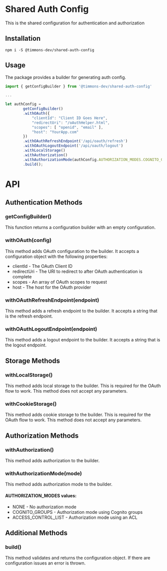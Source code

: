 # Shared Auth Config

This is the shared configuration for authentication and authorization

## Installation

`npm i -S @timmons-dev/shared-auth-config`

## Usage

The package provides a builder for generating auth config.

```javascript
import { getConfigBuilder } from '@timmons-dev/shared-auth-config'

...

let authConfig = 
        getConfigBuilder()
        .withOAuth({
            "clientId": "Client ID Goes Here",
            "redirectUri": "/oAuthHelper.html",
            "scopes": [ "openid", "email" ],
            "host": "YourApp.com"
        })
        .withOAuthRefreshEndpoint('/api/oauth/refresh')
        .withOAuthLogoutEndpoint('/api/oauth/logout')
        .withLocalStorage()
        .withAuthorization()
        .withAuthorizationMode(authConfig.AUTHORIZATION_MODES.COGNITO_GROUPS)
        .build();
```

# API

## Authentication Methods

### getConfigBuilder()

This function returns a configuration builder with an empty configuration.

### withOAuth(config)

This method adds OAuth configuration to the builder.  It accepts a configuration object with the following properties:

* clientId - The OAuth Client ID
* redirectUri - The URI to redirect to after OAuth authentication is complete
* scopes - An array of OAuth scopes to request
* host - The host for the OAuth provider

### withOAuthRefreshEndpoint(endpoint)

This method adds a refresh endpoint to the builder.  It accepts a string that is the refresh endpoint.

### withOAuthLogoutEndpoint(endpoint)

This method adds a logout endpoint to the builder.  It accepts a string that is the logout endpoint.

## Storage Methods

### withLocalStorage()

This method adds local storage to the builder.  This is required for the OAuth flow to work.  This method does not accept any parameters.

### withCookieStorage()

This method adds cookie storage to the builder.  This is required for the OAuth flow to work.  This method does not accept any parameters.

## Authorization Methods

### withAuthorization()

This method adds authorization to the builder.

### withAuthorizationMode(mode)

This method adds authorization mode to the builder. 

#### AUTHORIZATION_MODES values:

* NONE - No authorization mode
* COGNITO_GROUPS - Authorization mode using Cognito groups
* ACCESS_CONTROL_LIST - Authorization mode using an ACL

## Additional Methods

### build()

This method validates and returns the configuration object. If there are configuration issues an error is thrown.

